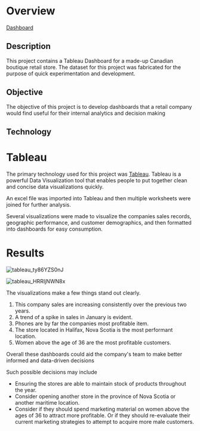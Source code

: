 # Overview

[Dashboard](https://public.tableau.com/views/RetailDashboard_16976095750890/RetailStory?:language=en-US&publish=yes&:display_count=n&:origin=viz_share_link)

## Description

This project contains a Tableau Dashboard for a made-up Canadian boutique retail store. The dataset for this project was fabricated for the purpose of quick experimentation and development.

## Objective

The objective of this project is to develop dashboards that a retail company would find useful for their internal analytics and decision making

## Technology

# Tableau

The primary technology used for this project was [Tableau](https://www.tableau.com/). Tableau is a powerful Data Visualization tool that enables people to put together clean and concise data visualizations quickly.

An excel file was imported into Tableau and then multiple worksheets were joined for further analysis. 

Several visualizations were made to visualize the companies sales records, geographic performance, and customer demographics, and then formatted into dashboards for easy consumption.

# Results

![tableau_ty86YZS0nJ](https://github.com/problemxl/tableau-demo/assets/16285595/5244b02d-30f9-4a50-8f90-2c8fd5041ab5)

![tableau_HRRIjNWN8x](https://github.com/problemxl/tableau-demo/assets/16285595/30d1f3e8-e39d-410b-9c24-9bba3e658f06)

The visualizations make a few things stand out clearly.

1) This company sales are increasing consistently over the previous two years.
2) A trend of a spike in sales in January is evident.
3) Phones are by far the companies most profitable item.
4) The store located in Halifax, Nova Scotia is the most performant location.
5) Women above the age of 36 are the most profitable customers.

Overall these dashboards could aid the company's team to make better informed and data-driven decisions

Such possible decisions may include

- Ensuring the stores are able to maintain stock of products throughout the year.
- Consider opening another store in the province of Nova Scotia or another maritime location.
- Consider if they should spend marketing material on women above the ages of 36 to attract more profitable. Or if they should re-evaluate their current marketing strategies to attempt to acquire more male customers.

